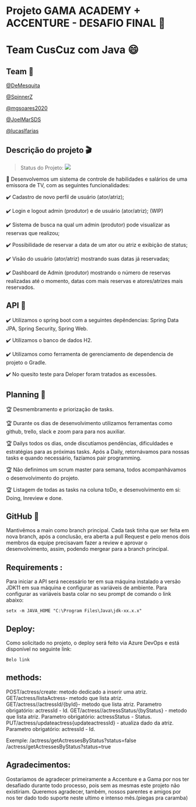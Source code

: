 # Projeto GAMA ACADEMY + ACCENTURE - DESAFIO FINAL :rocket:
# Team CusCuz com Java :smile:

## Team :facepunch:

 [@DeMesquita](https://github.com/DeMesquita) 
 
 [@SpinnerZ](https://github.com/SpinnerZ)
 
 [@mgsoares2020](https://github.com/mgsoares2020)
 
 [@JoelMarSDS](https://github.com/JoelMarSDS)
 
 [@lucaslfarias](https://github.com/lucaslfarias)
 

## Descrição do projeto :clapper:
> Status do Projeto: <img src="http://img.shields.io/static/v1?label=STATUS&message=EM%20DESENVOLVIMENTO&color=RED&style=for-the-badge"/>

:pushpin: Desenvolvemos um sistema de controle de habilidades e salários de uma emissora de TV, com as seguintes funcionalidades:

:heavy_check_mark: Cadastro de novo perfil de usuário (ator/atriz);

:heavy_check_mark: Login e logout admin (produtor) e de usuário (ator/atriz); (WIP)

:heavy_check_mark: Sistema de busca na qual um admin (produtor) pode visualizar as reservas que realizou;

:heavy_check_mark: Possibilidade de reservar a data de um ator ou atriz e exibição de status;

:heavy_check_mark: Visão do usuário (ator/atriz) mostrando suas datas já reservadas;

:heavy_check_mark: Dashboard de Admin (produtor) mostrando o número de reservas realizadas até o momento, datas com mais
reservas e atores/atrizes mais reservados.


## API :key:

:heavy_check_mark: Utilizamos o spring boot com a seguintes depêndencias: Spring Data JPA, Spring Security, Spring Web.

:heavy_check_mark: Utilizamos o banco de dados H2.

:heavy_check_mark: Utilizamos como ferramenta de gerenciamento de dependencia de projeto o Gradle.

:heavy_check_mark: No quesito teste para Deloper foram tratados as excessões.


## Planning :scroll:

:trophy: Desmembramento e priorização de tasks.

:trophy: Durante os dias de desenvolvimento utilizamos ferramentas como github, trello, slack e zoom para para nos auxiliar.

:trophy: Dailys todos os dias, onde discutíamos pendências, dificuldades e estratégias para as próximas tasks. Após a Daily, retornávamos para nossas tasks e quando necessário, fazíamos pair programming.

:trophy: Não definimos um scrum master para semana, todos acompanhávamos o desenvolvimento do projeto.

:trophy: Listagem de todas as tasks na coluna toDo, e desenvolvimento em si: Doing, Inreview e done.

## GitHub :open_file_folder:

Mantivêmos a main como branch principal.
Cada task tinha que ser feita em nova branch, após a conclusão, era aberta a pull Request e pelo menos dois membros da equipe precisavam fazer a review e aprovar o desenvolvimento, assim, podendo mergear para a branch principal.

## Requirements :

Para iniciar a API será necessário ter em sua máquina instalado a versão JDK11 em sua máquina e configurar as variáveis de ambiente. Para configurar as variáveis basta colar no seu prompt de comando o link abaixo:

```
setx -m JAVA_HOME "C:\Program Files\Java\jdk-xx.x.x"
```

## Deploy:
Como solicitado no projeto, o deploy será feito via Azure DevOps e está disponível no seguinte link:

```
Belo link
```
## methods:

POST/actress/create: metodo dedicado a inserir uma atriz.
GET/actress/listaActress- metodo que lista atriz.
GET/actress//actressId/{byId}- metodo que lista atriz. Parametro obrigatório: actressId - Id.
GET/actress//actressStatus/{byStatus} - metodo que lista atriz. Parametro obrigatório: actressStatus - Status.
PUT/actress/updateactress{updateactressId} - atualiza dado da atriz. Parametro obrigatório: actressId - Id.

Exemple: /actress/getActressesByStatus?status=false
         /actress/getActressesByStatus?status=true


## Agradecimentos:
Gostariamos de agradecer primeiramente a Accenture e a Gama por nos ter desafiado durante todo processo, pois sem as mesmas este projeto não existiriam. Queremos agradecer, também, nossos parentes e amigos por nos ter dado todo suporte neste ultimo e intenso mês.(piegas pra caramba)
